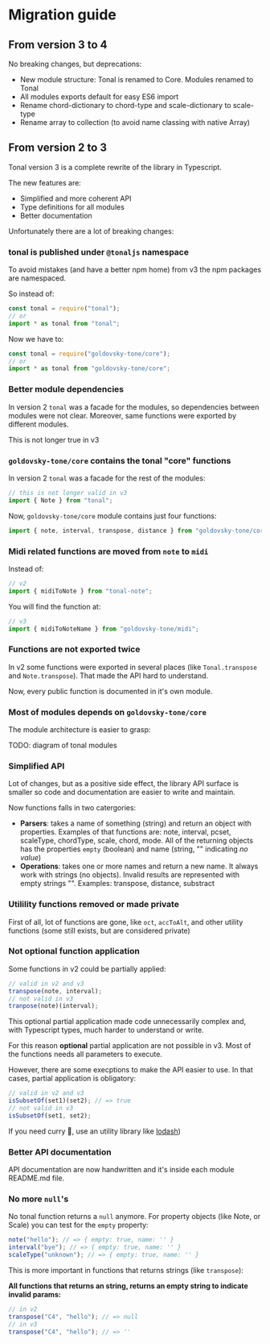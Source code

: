 # Migration guide

## From version 3 to 4

No breaking changes, but deprecations:

- New module structure: Tonal is renamed to Core. Modules renamed to Tonal
- All modules exports default for easy ES6 import
- Rename chord-dictionary to chord-type and scale-dictionary to scale-type
- Rename array to collection (to avoid name classing with native Array)

## From version 2 to 3

Tonal version 3 is a complete rewrite of the library in Typescript.

The new features are:

- Simplified and more coherent API
- Type definitions for all modules
- Better documentation

Unfortunately there are a lot of breaking changes:

### tonal is published under `@tonaljs` namespace

To avoid mistakes (and have a better npm home) from v3 the npm packages are namespaced.

So instead of:

```js
const tonal = require("tonal");
// or
import * as tonal from "tonal";
```

Now we have to:

```js
const tonal = require("goldovsky-tone/core");
// or
import * as tonal from "goldovsky-tone/core";
```

### Better module dependencies

In version 2 `tonal` was a facade for the modules, so dependencies between modules were not clear. Moreover, same functions were exported by different modules.

This is not longer true in v3

### `goldovsky-tone/core` contains the tonal "core" functions

In version 2 `tonal` was a facade for the rest of the modules:

```js
// this is not longer valid in v3
import { Note } from "tonal";
```

Now, `goldovsky-tone/core` module contains just four functions:

```js
import { note, interval, transpose, distance } from "goldovsky-tone/core";
```

### Midi related functions are moved from `note` to `midi`

Instead of:

```js
// v2
import { midiToNote } from "tonal-note";
```

You will find the function at:

```js
// v3
import { midiToNoteName } from "goldovsky-tone/midi";
```

### Functions are not exported twice

In v2 some functions were exported in several places (like `Tonal.transpose` and `Note.transpose`). That made the API hard to understand.

Now, every public function is documented in it's own module.

### Most of modules depends on `goldovsky-tone/core`

The module architecture is easier to grasp:

TODO: diagram of tonal modules

### Simplified API

Lot of changes, but as a positive side effect, the library API surface is smaller so code and documentation are easier to write and maintain.

Now functions falls in two catergories:

- **Parsers**: takes a name of something (string) and return an object with properties. Examples of that functions are: note, interval, pcset, scaleType, chordType, scale, chord, mode. All of the returning objects has the properties `empty` (boolean) and name (string, "" indicating _no value_)
- **Operations**: takes one or more names and return a new name. It always work with strings (no objects). Invalid results are represented with empty strings "". Examples: transpose, distance, substract

### Utilility functions removed or made private

First of all, lot of functions are gone, like `oct`, `accToAlt`, and other utility functions (some still exists, but are considered private)

### Not optional function application

Some functions in v2 could be partially applied:

```js
// valid in v2 and v3
transpose(note, interval);
// not valid in v3
tranpose(note)(interval);
```

This optional partial application made code unnecessarily complex and, with Typescript types, much harder to understand or write.

For this reason **optional** partial application are not possible in v3. Most of the functions needs all parameters to execute.

However, there are some execptions to make the API easier to use. In that cases, partial application is obligatory:

```js
// valid in v2 and v3
isSubsetOf(set1)(set2); // => true
// not valid in v3
isSubsetOf(set1, set2);
```

If you need curry 🍛, use an utility library like [lodash](https://lodash.com))

### Better API documentation

API documentation are now handwritten and it's inside each module README.md file.

### No more `null`'s

No tonal function returns a `null` anymore. For property objects (like Note, or Scale) you can test for the `empty` property:

```js
note("hello"); // => { empty: true, name: '' }
interval("bye"); // => { empty: true, name: '' }
scaleType("unknown"); // => { empty: true, name: '' }
```

This is more important in functions that returns strings (like `transpose`):

**All functions that returns an string, returns an empty string to indicate invalid params:**

```js
// in v2
transpose("C4", "hello"); // => null
// in v3
transpose("C4", "hello"); // => ''
```
